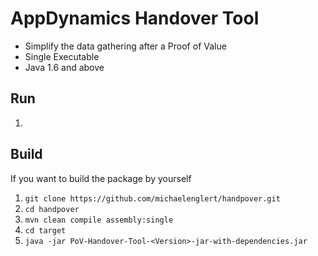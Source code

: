 # AppDynamics Handover Tool

* Simplify the data gathering after a Proof of Value
* Single Executable
* Java 1.6 and above

## Run
1.

## Build

If you want to build the package by yourself

1. `git clone https://github.com/michaelenglert/handpover.git`
2. `cd handpover`
3. `mvn clean compile assembly:single`
4. `cd target`
5. `java -jar PoV-Handover-Tool-<Version>-jar-with-dependencies.jar`
